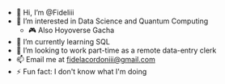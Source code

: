 - 👋 Hi, I’m @Fideliii
- 🎹 I’m interested in Data Science and Quantum Computing
    - 🎮 Also Hoyoverse Gacha
- 🌱 I’m currently learning SQL
- 💞️ I’m looking to work part-time as a remote data-entry clerk
- 📫 Email me at fidelacordoniii@gmail.com
- ⚡ Fun fact: I don't know what I'm doing

<!---
Fideliii/Fideliii is a ✨ special ✨ repository because its `README.md` (this file) appears on your GitHub profile.
You can click the Preview link to take a look at your changes.
--->
